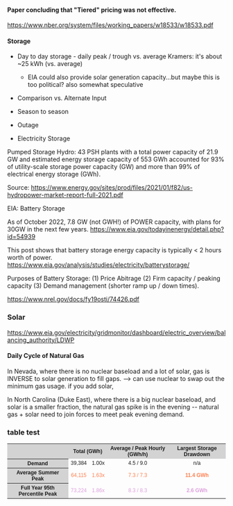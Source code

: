#### Paper concluding that "Tiered" pricing was not effective. 

https://www.nber.org/system/files/working_papers/w18533/w18533.pdf


#### Storage

- Day to day storage - daily peak / trough vs. average 
    Kramers: it's about ~25 kWh (vs. average)
    - EIA could also provide solar generation capacity...but maybe this is too political? also somewhat speculative
 
- Comparison vs. Alternate Input
 
- Season to season
- Outage

- Electricity Storage

Pumped Storage Hydro: 43 PSH plants with a total power capacity of 21.9 GW and estimated energy storage capacity of 553 GWh accounted for 93% of utility-scale storage power capacity (GW) and more than 99% of electrical energy storage (GWh).

Source: https://www.energy.gov/sites/prod/files/2021/01/f82/us-hydropower-market-report-full-2021.pdf

EIA: Battery Storage

As of October 2022, 7.8 GW (not GWH!) of POWER capacity, with plans for 30GW in the next few years. 
https://www.eia.gov/todayinenergy/detail.php?id=54939

This post shows that battery storage energy capacity is typically < 2 hours worth of power. 
https://www.eia.gov/analysis/studies/electricity/batterystorage/

Purposes of Battery Storage: 
(1) Price Abitrage
(2) Firm capacity / peaking capacity
(3) Demand management (shorter ramp up / down times). 

https://www.nrel.gov/docs/fy19osti/74426.pdf



### Solar
https://www.eia.gov/electricity/gridmonitor/dashboard/electric_overview/balancing_authority/LDWP


#### Daily Cycle of Natural Gas

In Nevada, where there is no nuclear baseload and a lot of solar, gas is INVERSE to solar generation to fill gaps. 
--> can use nuclear to swap out the minimum gas usage.  if you add solar, 

In North Carolina (Duke East), where there is a big nuclear baseload, and solar is a smaller fraction, the natural gas spike is in the evening -- 
natural gas + solar need to join forces to meet peak evening demand.   


### table test

<STYLE TYPE="text/css">
<!--
TH{font-family: Arial; font-size: 9pt; text-align: center;}
TD{font-family: Arial; font-size: 9pt; text-align: center;}

TR.coral TD{color: #FF7F50;}
TR.plum TD{color: #DDA0DD;}
--->
</STYLE>
<table>
    <col> <colgroup span="1"></colgroup><colgroup span="2"></colgroup><colgroup span="2"></colgroup>
    <tr>
        <th colspan="1" scope ="colgroup" style="background-color: #D3D3D3"></th> 
        <th colspan="2" scope ="colgroup" style="background-color: #D3D3D3">Total (GWh)</th> 
        <th colspan="1" scope ="colgroup" style="background-color: #D3D3D3">Average / Peak Hourly (GWh/h)</th>   
        <th colspan="1" scope ="colgroup" style="background-color: #D3D3D3">Largest Storage Drawdown </th>
    </tr>
<tr>
  <th scope="col" style="background-color: #D3D3D3">Demand</th>
  <td>39,384</td> <td>1.00x</td> <td>4.5 / 9.0</td> <td>n/a</td> </tr> 
 <tr class="coral">
  <th scope="col" style="background-color: #D3D3D3">Average Summer Peak</th>
   <td>64,115</td> <td>1.63x</td> <td>7.3 / 7.3</td> <td> <b>11.4 GWh</b></td> </tr>
<tr class="plum">
  <th scope="col" style="background-color: #D3D3D3">Full Year 95th Percentile Peak</th>
  <td>73,224</td> <td>1.86x</td> <td>8.3 / 8.3</td> <td> <b>2.6 GWh</b></td> </tr>
</table>


